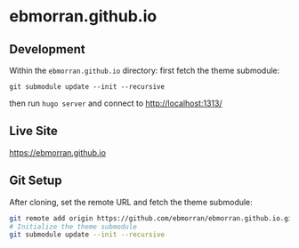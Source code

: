 # ebmorran.github.io

## Development
Within the `ebmorran.github.io` directory:
first fetch the theme submodule:
```
git submodule update --init --recursive
```
then run `hugo server` and connect to <http://localhost:1313/>

## Live Site
https://ebmorran.github.io

## Git Setup
After cloning, set the remote URL and fetch the theme submodule:

```bash
git remote add origin https://github.com/ebmorran/ebmorran.github.io.git
# Initialize the theme submodule
git submodule update --init --recursive
```
